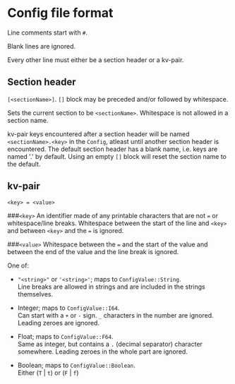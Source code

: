 # Config file format

Line comments start with `#`.

Blank lines are ignored.

Every other line must either be a section header or a kv-pair.

## Section header
`[<sectionName>]`. `[]` block may be preceded and/or followed by whitespace.

Sets the current section to be `<sectionName>`. Whitespace is not allowed in a section name.

kv-pair keys encountered after a section header will be named `<sectionName>.<key>` in the `Config`,
atleast until another section header is encountered. The default section header has a blank name,
i.e. keys are named '.<key>' by default. Using an empty `[]` block will reset the section name to the default.

## kv-pair
`<key> = <value>`

###`<key>`
An identifier made of any printable characters that are not `=` or whitespace/line breaks.
Whitespace between the start of the line and `<key>` and between `<key>` and the `=` is ignored.

###`<value>`
Whitespace between the `=` and the start of the value and between the end of the value and the line break is ignored.

One of:

- `"<string>"` or `'<string>'`; maps to `ConfigValue::String`.  
  Line breaks are allowed in strings and are included in the strings themselves.

- Integer; maps to `ConfigValue::I64`.  
  Can start with a `+` or `-` sign. `_` characters in the number are ignored.
  Leading zeroes are ignored.

- Float; maps to `ConfigValue::F64`.  
  Same as integer, but contains a `.` (decimal separator) character somewhere.
  Leading zeroes in the whole part are ignored.

- Boolean; maps to `ConfigValue::Boolean`.  
  Either (`T` | `t`) or (`F` | `f`)
